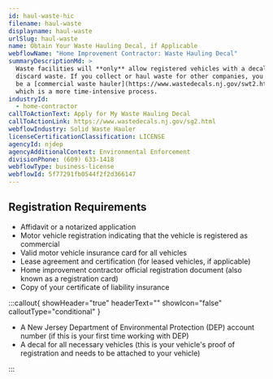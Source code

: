 ```yaml
---
id: haul-waste-hic
filename: haul-waste
displayname: haul-waste
urlSlug: haul-waste
name: Obtain Your Waste Hauling Decal, if Applicable
webflowName: "Home Improvement Contractor: Waste Hauling Decal"
summaryDescriptionMd: >
  Waste facilities will **only** allow registered vehicles with a decal to
  discard waste. If you collect or haul waste for other companies, you need to
  be a [commercial waste hauler](https://www.wastedecals.nj.gov/swt2.html),
  which is a more time-intensive process.
industryId:
  - home-contractor
callToActionText: Apply for My Waste Hauling Decal
callToActionLink: https://www.wastedecals.nj.gov/sg2.html
webflowIndustry: Solid Waste Hauler
licenseCertificationClassification: LICENSE
agencyId: njdep
agencyAdditionalContext: Environmental Enforcement
divisionPhone: (609) 633-1418
webflowType: business-license
webflowId: 5f77291fb0544f2f2d366147
---
```

## Registration Requirements

* Affidavit or a notarized application
* Motor vehicle registration indicating that the vehicle is registered as commercial
* Valid motor vehicle insurance card for all vehicles
* Lease agreement and certification (for leased vehicles, if applicable)
* Home improvement contractor official registration document (also known as a registration card)
* Copy of your certificate of liability insurance

:::callout{ showHeader="true" headerText="" showIcon="false" calloutType="conditional" }

- A New Jersey Department of Environmental Protection (DEP) account number (if this is your first time working with DEP)
- A decal for all necessary vehicles (this is your vehicle's proof of registration and needs to be attached to your vehicle)

:::
